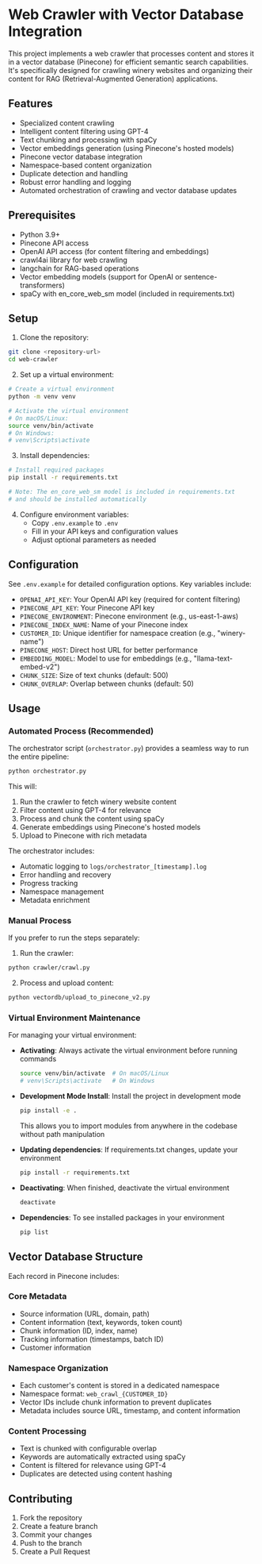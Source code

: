 # Web Crawler with Vector Database Integration

This project implements a web crawler that processes content and stores it in a vector database (Pinecone) for efficient semantic search capabilities. It's specifically designed for crawling winery websites and organizing their content for RAG (Retrieval-Augmented Generation) applications.

## Features

- Specialized content crawling
- Intelligent content filtering using GPT-4
- Text chunking and processing with spaCy
- Vector embeddings generation (using Pinecone's hosted models)
- Pinecone vector database integration
- Namespace-based content organization
- Duplicate detection and handling
- Robust error handling and logging
- Automated orchestration of crawling and vector database updates

## Prerequisites

- Python 3.9+
- Pinecone API access
- OpenAI API access (for content filtering and embeddings)
- crawl4ai library for web crawling
- langchain for RAG-based operations
- Vector embedding models (support for OpenAI or sentence-transformers)
- spaCy with en_core_web_sm model (included in requirements.txt)

## Setup

1. Clone the repository:
```bash
git clone <repository-url>
cd web-crawler
```

2. Set up a virtual environment:
```bash
# Create a virtual environment
python -m venv venv

# Activate the virtual environment
# On macOS/Linux:
source venv/bin/activate
# On Windows:
# venv\Scripts\activate
```

3. Install dependencies:
```bash
# Install required packages
pip install -r requirements.txt

# Note: The en_core_web_sm model is included in requirements.txt
# and should be installed automatically
```

4. Configure environment variables:
   - Copy `.env.example` to `.env`
   - Fill in your API keys and configuration values
   - Adjust optional parameters as needed

## Configuration

See `.env.example` for detailed configuration options. Key variables include:

- `OPENAI_API_KEY`: Your OpenAI API key (required for content filtering)
- `PINECONE_API_KEY`: Your Pinecone API key
- `PINECONE_ENVIRONMENT`: Pinecone environment (e.g., us-east-1-aws)
- `PINECONE_INDEX_NAME`: Name of your Pinecone index
- `CUSTOMER_ID`: Unique identifier for namespace creation (e.g., "winery-name")
- `PINECONE_HOST`: Direct host URL for better performance
- `EMBEDDING_MODEL`: Model to use for embeddings (e.g., "llama-text-embed-v2")
- `CHUNK_SIZE`: Size of text chunks (default: 500)
- `CHUNK_OVERLAP`: Overlap between chunks (default: 50)

## Usage

### Automated Process (Recommended)

The orchestrator script (`orchestrator.py`) provides a seamless way to run the entire pipeline:

```bash
python orchestrator.py
```

This will:
1. Run the crawler to fetch winery website content
2. Filter content using GPT-4 for relevance
3. Process and chunk the content using spaCy
4. Generate embeddings using Pinecone's hosted models
5. Upload to Pinecone with rich metadata

The orchestrator includes:
- Automatic logging to `logs/orchestrator_[timestamp].log`
- Error handling and recovery
- Progress tracking
- Namespace management
- Metadata enrichment

### Manual Process

If you prefer to run the steps separately:

1. Run the crawler:
```bash
python crawler/crawl.py
```

2. Process and upload content:
```bash
python vectordb/upload_to_pinecone_v2.py
```

### Virtual Environment Maintenance

For managing your virtual environment:

- **Activating**: Always activate the virtual environment before running commands
  ```bash
  source venv/bin/activate  # On macOS/Linux
  # venv\Scripts\activate   # On Windows
  ```

- **Development Mode Install**: Install the project in development mode
  ```bash
  pip install -e .
  ```
  This allows you to import modules from anywhere in the codebase without path manipulation

- **Updating dependencies**: If requirements.txt changes, update your environment
  ```bash
  pip install -r requirements.txt
  ```

- **Deactivating**: When finished, deactivate the virtual environment
  ```bash
  deactivate
  ```

- **Dependencies**: To see installed packages in your environment
  ```bash
  pip list
  ```

## Vector Database Structure

Each record in Pinecone includes:

### Core Metadata
- Source information (URL, domain, path)
- Content information (text, keywords, token count)
- Chunk information (ID, index, name)
- Tracking information (timestamps, batch ID)
- Customer information

### Namespace Organization
- Each customer's content is stored in a dedicated namespace
- Namespace format: `web_crawl_{CUSTOMER_ID}`
- Vector IDs include chunk information to prevent duplicates
- Metadata includes source URL, timestamp, and content information

### Content Processing
- Text is chunked with configurable overlap
- Keywords are automatically extracted using spaCy
- Content is filtered for relevance using GPT-4
- Duplicates are detected using content hashing

## Contributing

1. Fork the repository
2. Create a feature branch
3. Commit your changes
4. Push to the branch
5. Create a Pull Request

